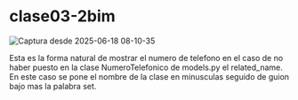 # clase03-2bim

![Captura desde 2025-06-18 08-10-35](https://github.com/user-attachments/assets/85b4d2c6-ce31-40dd-b9ee-cf49d038bcb0)

Esta es la forma natural de mostrar el numero de telefono en el caso de no haber puesto en la clase NumeroTelefonico de models.py el related_name. En este caso se pone el nombre de
la clase en minusculas seguido de guion bajo mas la palabra set.

